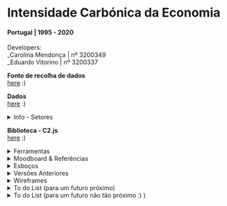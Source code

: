 <!--
**air-polution-portugal/air-![]()polution-portugal**
-->

<h1>Intensidade Carbónica da Economia</h1>

<h4> Portugal | 1995 - 2020</h4>

<p>
Developers:
    <br>
    _Carolina Mendonça | nº 3200349
    <br>
    _Eduardo Vitorino | nº 3200337
</p>

<!-- SUBSTITUIR CASO FAÇAMOS ALTERAÇÕES-->
<!--<p> 

O projeto Intensidade Carbónica da Economia - Portugal 1995-2020 tem como principal propósito/finalidade/objetivo criar uma visualização de dados interativa relativa à intensidade carbónica dos diversos setores de atividade económica em Portugal.

Assim, parte-se de um conjunto de dados, (disponível aqui [<ins>https://www.pordata.pt/portugal/intensidade+carbonica+da+economia+por+setor+de+atividade-3477</ins>](https://www.pordata.pt/portugal/intensidade+carbonica+da+economia+por+setor+de+atividade-3477) ) referentes ao período entre 1995 e 2020, que indica “quanto dióxido de carbono e outros gases causadores do aquecimento global são emitidos, em toneladas, por cada milhão de euros de riqueza criada.

O objetivo final desta visualização de dados é ilustrar, de forma visual, intuitiva e de fácil/rápida interpretação, de que forma é que a poluição causada por cada um destes setores foi evoluindo ao longo de 25 anos. Desta forma, é possível, ao utilizador, perceber que alguns setores extremamente poluentes em 1995 (nomeadamente o Setor Energético e  o de Captação, Tratamento e Distribuição de Água) são atualmente mais amigos do ambiente (eco-friendly); embora, em 2020 o setor mais poluente seja ainda o de Captação, Tratamento e Distribuição de Água. Através da identificação dos setores mais poluentes, o público/utilizador pode perceber onde/sobre que setores devem ser tomadas medidas com vista a reduzir a pegada ecológica.

A visualização dos dados é construída para um ano de cada vez (anualmente?), dependendo da interação do utilizador, é então apresentado um conjunto de partículas (representadas por uma forma esférica/circular, com linhas que nascem do seu centro), cada uma representativa de um determinado setor de atividade económica. O tamanho da partícula é exponencialmente proporcional ao respetivo valor da intensidade carbónica do seu setor - quanto maior for a partícula, mais poluente é o setor.

Em adição, o utilizador tem a oportunidade de selecionar cada partícula para obter informações mais pormenorizada sobre esse setor (como a percentagem de gases causadores do aquecimento global emitidos relativamente ao total anual). 

Esta visualização de dados, integralmente desenvolvida em P5.js (JavaScript), é ainda um work in progress, tratando-se de uma nova forma de interpretar e representar os dados originais, fazendo uso da tecnologia para os recodificar numa componente visual e interativa e intuitiva, de muito mais fácil leitura para o ser humano.

</p>

-->

<!--<details><summary> Imagens - Interação </summary>

![](anexos_relatorio/Interação_1.png)

![](anexos_relatorio/Interação_2.png)

</details>-->

**Fonte de recolha de dados**
<br>[here](https://www.pordata.pt/portugal/intensidade+carbonica+da+economia+por+setor+de+atividade-3477) :)
<br>

**Dados**
<br>[here](https://github.com/air-polution-portugal/air-polution-portugal.github.io/blob/main/00-Dados.csv) :)

<details><summary> Info - Setores </summary>
<br>

[( 0 ) Setor Primário](https://eportugal.gov.pt/categorias-de-actividade/agrc-anml-flrst-pesca)
<br>
[( 1 ) Indústrias Extrativas](https://eportugal.gov.pt/categorias-de-actividade/extrativas)
<br>
[( 2 ) Indústrias Transformadoras](https://eportugal.gov.pt/categorias-de-actividade/transformadoras)
<br>
[( 3 ) Setor Energético](https://eportugal.gov.pt/categorias-de-actividade/elet-gas-vap-quen-frio)
<br>
[( 4 ) Captação, Tratamento e Distribuição de Água](https://www.gee.gov.pt/pt/lista-publicacoes/estatisticas-setoriais/e-captacao-tratamento-e-distribuicao-de-agua-saneamento-gestao-de-residuos-e-despoluicao/36-captacao-tratamento-e-distribuicao-de-agua)
<br>
[( 5 ) Construção](https://eportugal.gov.pt/categorias-de-actividade/construcao)
<br>
[( 6 ) Comércio](https://eportugal.gov.pt/categorias-de-actividade/grossis-retalho-repar-auto-moto)
<br>
[( 7 ) Transportes e Armazenagem](https://eportugal.gov.pt/categorias-de-actividade/transporte-armazenam)
<br>
[( 8 ) Alojamento, Restauração e Similáres](https://eportugal.gov.pt/categorias-de-actividade/alojam-restaur)
<br>
[( 9 ) Atividades de Informação e de Comunicação](https://eportugal.gov.pt/categorias-de-actividade/inform-comunic)
<br>
[( 10 ) Atividades Financeiras e de Seguros](https://eportugal.gov.pt/categorias-de-actividade/financeiro)
<br>
[( 11 ) Atividades Imobiliárias](https://eportugal.gov.pt/categorias-de-actividade/imobiliario)
<br>
[( 12 ) Atividades de Consultoria, Científicas, Técnicas e Similares](https://eportugal.gov.pt/categorias-de-actividade/consult-cient-tecnic-similar)
<br>
[( 13 ) Atividades Administrativas e dos Serviços de Apoio](https://eportugal.gov.pt/categorias-de-actividade/admin-apoio)
<br>
[( 14 ) Administração Pública e Defesa, e Segurança Social obrigatória](https://dados.gov.pt/pt/datasets/administracao-publica-e-defesa-seguranca-social-obrigatoria/)
<br>
[( 15 ) Educação](https://eportugal.gov.pt/categorias-de-actividade/educacao)
<br>
[( 16 ) Atividades de Saúde Humana e Apoio Social](https://eportugal.gov.pt/categorias-de-actividade/saude-apoiosocial)
<br>
[( 17 ) Atividades Artísticas, de Espetáculos, Desportivas e Recreativas](https://eportugal.gov.pt/categorias-de-actividade/arte-desp-recreacao)
<br>
[( 18 ) Outras Atividades de Serviços](https://eportugal.gov.pt/categorias-de-actividade/outros-servpessoais)
<br>

</details>

**Biblioteca - C2.js**
<br>[here](https://c2js.org/) :)
<br>

<details><summary> Ferramentas </summary>
<br>

<p>Microsoft Excel: Tabela de dados</p>
<p>Papel e Papis: Esboços e Wireframes</p>
<p>Figma: Desenvolvimento de protótipo high fidelity </p>
<p>P5js: Elaboração do projeto interativo </p>

<br>
</details>

<details><summary>Moodboard & Referências</summary>

<br>

Key Workers
 <br>
 [Behance](https://www.behance.net/gallery/99331127/Key-WorkersMigrants-contributionto-COVID-19-response) / [Vimeo](https://vimeo.com/431452723?embedded=true&source=vimeo_logo&owner=6931780)

![](anexos_relatorio/Referência_3.jpg)

![](anexos_relatorio/Referência_3-1.jpg)

<br>

Hearts and Minds
<br>
[Behance](https://www.behance.net/gallery/133409063/Hearts-and-minds) / [Vimeo](https://vimeo.com/657826393?embedded=true&source=vimeo_logo&owner=6931780)

![](anexos_relatorio/Referência_4.png)
![](anexos_relatorio/Referência_4-1.png)
![](anexos_relatorio/Referência_4-2.png)

<br>

The Mayors Dialogue on Growth and Solidarity
<br>
[Behance](https://www.behance.net/gallery/111133627/The-Mayors-Dialogue-on-Growth-and-Solidarity) / [Vimeo](https://vimeo.com/499241639?embedded=true&source=vimeo_logo&owner=6931780)

![](anexos_relatorio/Referência_5.png)
![](anexos_relatorio/Referência_5-1.png)

<br>

Noise Pollution
<br>
[Behance](https://www.behance.net/gallery/96908251/Noise-pollution)

![](anexos_relatorio/Referência_6.png)
![](anexos_relatorio/Referência_6-1.png)

<br>

Energy Demand and the Rhythm of Everyday Life
<br>
[Behance](https://www.behance.net/gallery/153326341/Energy-demand-and-the-rhythm-of-everyday-life)

![](anexos_relatorio/Referência_1.png)
![](anexos_relatorio/Referência_1-1.png)

<br>

The Deepest Lakes
<br>
[Behance](https://www.behance.net/gallery/148418917/The-deepest-lakes)

![](anexos_relatorio/Referência_2.png)

<br>

Life in 2050 Ident
<br>
[Vimeo](https://vimeo.com/10924639)

![](anexos_relatorio/Referência_7.png)

<br>

<!-- [Visualizing the Digits of Pi](https://www.youtube.com/watch?v=WEd_UIKG-uc&list=PLdmBHU4Jaa1j3S_FDImTyLgnHittN6XEI&index=32)

<br>

<!-- ![](anexos_relatorio/Referência_8.png)

<br> -->

Institute of Fine Arts Dissertations
<br>
[Behance](https://yining1023.github.io/IFA/projects/ifa-dissertation/) / [Site](https://yining1023.github.io/IFA/projects/ifa-dissertation/)

![](anexos_relatorio/Referência_9.png)
![](anexos_relatorio/Referência_9-1.png)


<br>

Um ecossistema POLÍTICO-EMPRESARIAL
<br>
[Site](https://pmcruz.com/eco/)

![](anexos_relatorio/Referência_10.png)
![](anexos_relatorio/Referência_10-1.png)

 <br>
 
 -cene
<br>
[Site](http://pmcruz.com/works/-cene.html)

![](anexos_relatorio/Referência_11.png)

<br>

Visualizing Empires Decline
<br>
[Site](http://pmcruz.com/works/visualizing-empires-decline.html)

![](anexos_relatorio/Referência_12.png)

</details>

<details><summary>Esboços</summary>

![](anexos_relatorio/WireFrame_1.jpg)

![](anexos_relatorio/WireFrame_2.jpg)

![](anexos_relatorio/WireFrame_3.jpg)
</details>

<details><summary>Versões Anteriores</summary>

![](anexos_relatorio/Versões_1.png)
![](anexos_relatorio/Versões_2.png)
![](anexos_relatorio/Versões_3.png)
![](anexos_relatorio/Versões_4.png)
![](anexos_relatorio/Versões_5.png)
![](anexos_relatorio/Versões_6.png)
![](anexos_relatorio/Versões_7.png)
![](anexos_relatorio/Versões_9.png)
![](anexos_relatorio/Versões_10.png)
![](anexos_relatorio/Versões_11.png)
![](anexos_relatorio/Versões_12.png)
![](anexos_relatorio/Versões_13.png)
![](anexos_relatorio/Versões_14.png)

</details>

<details><summary>Wireframes</summary>

![](anexos_relatorio/WireFrame_Figma_1.jpg)
![](anexos_relatorio/WireFrame_Figma_2.jpg)
![](anexos_relatorio/WireFrame_Figma_3.jpg)
![](anexos_relatorio/WireFrame_Figma_4.jpg)
![](anexos_relatorio/WireFrame_Figma_5.jpg)
</details>

<details><summary>To do List (para um futuro próximo) </summary>

- [x] Particles - Formato & Cores

- [x] Manter o MouseIsPressed (selecionar) nas Particles

- [x] Pop-up - Legenda de Compração

- [x] Slider
    - [x] Legenda

- [ ] Tornar Responsive
     - [ ] Mobile Layout
     - [x] Particles Spawn

- [ ]  Escrever Textos
     - [x] Título Projeto
     - [ ] Texto Intro
     - [ ] Textos Setores
     - [x] Alterar Nomes Setores

- [x] Botões

</details>

<details><summary> To do List  (para um futuro não tão próximo :) )</summary>

- [x] Tornar Responsive (Cont.)
    - [x] TextBoxes
    - [x] Organizar Particles - Point vs Line
  
- [x] Scene Intro - Particles

- [ ] PT vs EN (2 Versões?)

- [ ] Slider
    - [x] Interação Pointer
    - [ ] Interação on MouseRelleased

</details>

